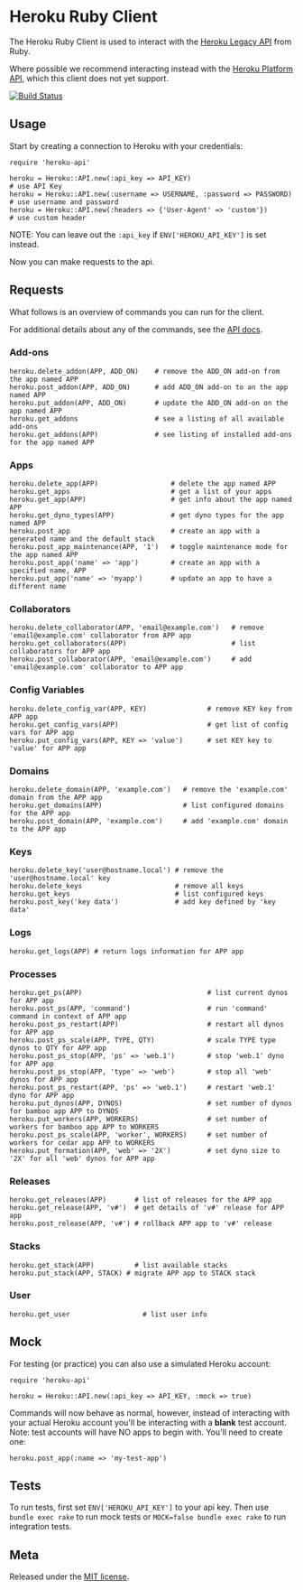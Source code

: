 Heroku Ruby Client
==================

The Heroku Ruby Client is used to interact with the [Heroku Legacy API](http://api-docs.heroku.com) from Ruby.

Where possible we recommend interacting instead with the [Heroku Platform API](https://devcenter.heroku.com/articles/platform-api-reference), which this client does not yet support.

[![Build Status](https://travis-ci.org/heroku/heroku.rb.png)](https://travis-ci.org/heroku/heroku.rb)

Usage
-----

Start by creating a connection to Heroku with your credentials:

    require 'heroku-api'

    heroku = Heroku::API.new(:api_key => API_KEY)                           # use API Key
    heroku = Heroku::API.new(:username => USERNAME, :password => PASSWORD)  # use username and password
    heroku = Heroku::API.new(:headers => {'User-Agent' => 'custom'})        # use custom header

NOTE: You can leave out the `:api_key` if `ENV['HEROKU_API_KEY']` is set instead.

Now you can make requests to the api.

Requests
--------

What follows is an overview of commands you can run for the client.

For additional details about any of the commands, see the [API docs](http://api-docs.heroku.com).

### Add-ons

    heroku.delete_addon(APP, ADD_ON)    # remove the ADD_ON add-on from the app named APP
    heroku.post_addon(APP, ADD_ON)      # add ADD_ON add-on to an the app named APP
    heroku.put_addon(APP, ADD_ON)       # update the ADD_ON add-on on the app named APP
    heroku.get_addons                   # see a listing of all available add-ons
    heroku.get_addons(APP)              # see listing of installed add-ons for the app named APP

### Apps

    heroku.delete_app(APP)                  # delete the app named APP
    heroku.get_apps                         # get a list of your apps
    heroku.get_app(APP)                     # get info about the app named APP
    heroku.get_dyno_types(APP)              # get dyno types for the app named APP    
    heroku.post_app                         # create an app with a generated name and the default stack
    heroku.post_app_maintenance(APP, '1')   # toggle maintenance mode for the app named APP
    heroku.post_app('name' => 'app')        # create an app with a specified name, APP
    heroku.put_app('name' => 'myapp')       # update an app to have a different name

### Collaborators

    heroku.delete_collaborator(APP, 'email@example.com')   # remove 'email@example.com' collaborator from APP app
    heroku.get_collaborators(APP)                          # list collaborators for APP app
    heroku.post_collaborator(APP, 'email@example.com')     # add 'email@example.com' collaborator to APP app

### Config Variables

    heroku.delete_config_var(APP, KEY)               # remove KEY key from APP app
    heroku.get_config_vars(APP)                      # get list of config vars for APP app
    heroku.put_config_vars(APP, KEY => 'value')      # set KEY key to 'value' for APP app

### Domains

    heroku.delete_domain(APP, 'example.com')   # remove the 'example.com' domain from the APP app
    heroku.get_domains(APP)                    # list configured domains for the APP app
    heroku.post_domain(APP, 'example.com')     # add 'example.com' domain to the APP app

### Keys

    heroku.delete_key('user@hostname.local') # remove the 'user@hostname.local' key
    heroku.delete_keys                       # remove all keys
    heroku.get_keys                          # list configured keys
    heroku.post_key('key data')              # add key defined by 'key data'

### Logs

    heroku.get_logs(APP) # return logs information for APP app

### Processes

    heroku.get_ps(APP)                               # list current dynos for APP app
    heroku.post_ps(APP, 'command')                   # run 'command' command in context of APP app
    heroku.post_ps_restart(APP)                      # restart all dynos for APP app
    heroku.post_ps_scale(APP, TYPE, QTY)             # scale TYPE type dynos to QTY for APP app
    heroku.post_ps_stop(APP, 'ps' => 'web.1')        # stop 'web.1' dyno for APP app
    heroku.post_ps_stop(APP, 'type' => 'web')        # stop all 'web' dynos for APP app
    heroku.post_ps_restart(APP, 'ps' => 'web.1')     # restart 'web.1' dyno for APP app
    heroku.put_dynos(APP, DYNOS)                     # set number of dynos for bamboo app APP to DYNOS
    heroku.put_workers(APP, WORKERS)                 # set number of workers for bamboo app APP to WORKERS
    heroku.post_ps_scale(APP, 'worker', WORKERS)     # set number of workers for cedar app APP to WORKERS
    heroku.put_formation(APP, 'web' => '2X')         # set dyno size to '2X' for all 'web' dynos for APP app

### Releases

    heroku.get_releases(APP)       # list of releases for the APP app
    heroku.get_release(APP, 'v#')  # get details of 'v#' release for APP app
    heroku.post_release(APP, 'v#') # rollback APP app to 'v#' release

### Stacks

    heroku.get_stack(APP)          # list available stacks
    heroku.put_stack(APP, STACK) # migrate APP app to STACK stack

### User

    heroku.get_user                  # list user info

Mock
----

For testing (or practice) you can also use a simulated Heroku account:

    require 'heroku-api'

    heroku = Heroku::API.new(:api_key => API_KEY, :mock => true)

Commands will now behave as normal, however, instead of interacting with your actual Heroku account you'll be interacting with a **blank** test account.  Note: test accounts will have NO apps to begin with.  You'll need to create one:

    heroku.post_app(:name => 'my-test-app')

Tests
-----

To run tests, first set `ENV['HEROKU_API_KEY']` to your api key.  Then use `bundle exec rake` to run mock tests or `MOCK=false bundle exec rake` to run integration tests.

Meta
----

Released under the [MIT license](http://www.opensource.org/licenses/mit-license.php).
